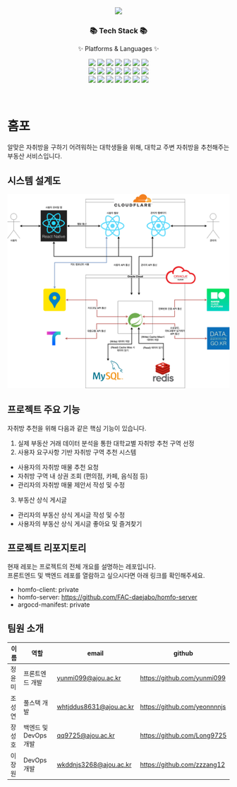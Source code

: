 <div align=center>
	<img src="https://capsule-render.vercel.app/api?type=rect&color=auto&height=130&section=header&text=홈포&fontSize=80&fontAlignY=53" />
</div>
<div align=center>
	<h3>📚 Tech Stack 📚</h3>
	<p>✨ Platforms & Languages ✨</p>
</div>
<div align="center">
    <img src="https://img.shields.io/badge/HTML5-E34F26?style=flat&logo=HTML5&logoColor=white" />
	<img src="https://img.shields.io/badge/CSS3-1572B6?style=flat&logo=CSS3&logoColor=white" />
	<img src="https://img.shields.io/badge/TypeScript-3178C6?style=flat&logo=TypeScript&logoColor=white" />
	<img src="https://img.shields.io/badge/React-61DAFB?style=flat&logo=react&logoColor=white" />
    <img src="https://img.shields.io/badge/React_Native-61DAFB?style=flat&logo=react&logoColor=white" />
    <img src="https://img.shields.io/badge/Jest-C21325?style=flat&logo=Jest&logoColor=white" />
    <img src="https://img.shields.io/badge/Google_Analytics-E37400?style=flat&logo=GoogleAnalytics&logoColor=white" />
    <br/>
    <img src="https://img.shields.io/badge/Java-6DB33F?style=flat&logo=Spring&logoColor=white" />
    <img src="https://img.shields.io/badge/Gradle-02303A?style=flat&logo=Gradle&logoColor=white" />
    <img src="https://img.shields.io/badge/Spring _MVC-6DB33F?style=flat&logo=Spring&logoColor=white" />
    <img src="https://img.shields.io/badge/MySQL-4479A1?style=flat&logo=MySQL&logoColor=white" />
    <img src="https://img.shields.io/badge/Redis-DC382D?style=flat&logo=Redis&logoColor=white" />
    <img src="https://img.shields.io/badge/Junit-25A162?style=flat&logo=Junit5&logoColor=white" />
    <img src="https://img.shields.io/badge/Jacoco-55C2E1?style=flat&logo=Cocos&logoColor=white" />
    <br/>    
    <img src="https://img.shields.io/badge/Oracle_Cloud-F80000?style=flat&logo=Oracle&logoColor=white" />
    <img src="https://img.shields.io/badge/GitHub_Actions-2088FF?style=flat&logo=GitHubActions&logoColor=white" />
    <img src="https://img.shields.io/badge/SonarQube-4E9BCD?style=flat&logo=SonarQube&logoColor=white" />
    <img src="https://img.shields.io/badge/Argo-EF7B4D?style=flat&logo=Argo&logoColor=white" />
    <img src="https://img.shields.io/badge/Prometheus-E6522C?style=flat&logo=Prometheus&logoColor=white" />
    <img src="https://img.shields.io/badge/Grafana-F46800?style=flat&logo=Grafana&logoColor=white" />
    <img src="https://img.shields.io/badge/Helm-0F1689?style=flat&logo=Helm&logoColor=white" />
<br/>
<br/>
<br/>
</div>

# 홈포
알맞은 자취방을 구하기 어려워하는 대학생들을 위해, 대학교 주변 자취방을 추천해주는 부동산 서비스입니다. 

## 시스템 설계도

<div align="center">
    <img src="./assets/홈포 시스템 설계도.png" width="900" alt="홈포 시스템 설계도">
</div>

## 프로젝트 주요 기능

자취방 추천을 위해 다음과 같은 핵심 기능이 있습니다.

1. 실제 부동산 거래 데이터 분석을 통한 대학교별 자취방 추천 구역 선정
2. 사용자 요구사항 기반 자취방 구역 추천 시스템
- 사용자의 자취방 매물 추천 요청
- 자취방 구역 내 상권 조회 (편의점, 카페, 음식점 등)
- 관리자의 자취방 매물 제안서 작성 및 수정
3. 부동산 상식 게시글
- 관리자의 부동산 상식 게시글 작성 및 수정
- 사용자의 부동산 상식 게시글 좋아요 및 즐겨찾기

## 프로젝트 리포지토리
현재 레포는 프로젝트의 전체 개요를 설명하는 레포입니다.
<br/>
프론트엔드 및 백엔드 레포를 열람하고 싶으시다면 아래 링크를 확인해주세요.
<br/>

- homfo-client: private
- homfo-server: https://github.com/FAC-daejabo/homfo-server
- argocd-manifest: private


## 팀원 소개

|이름|역할|email|github|
|---|---|---|---|
|정윤미|프론트엔드 개발|yunmi099@ajou.ac.kr|https://github.com/yunmi099|
|조성연|풀스택 개발|whtjddus8631@ajou.ac.kr|https://github.com/yeonnnnjs|
|장성호|백엔드 및 DevOps 개발|qq9725@ajou.ac.kr|https://github.com/Long9725|
|이장원|DevOps 개발|wkddnjs3268@ajou.ac.kr|https://github.com/zzzang12|

